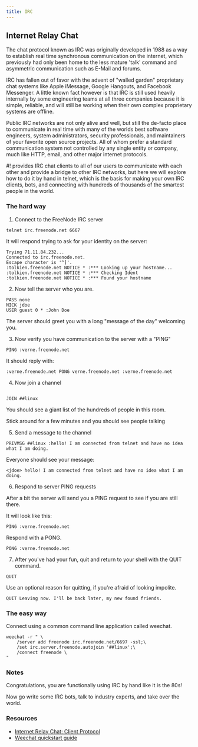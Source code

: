 ```yaml
---
title: IRC
---
```


## Internet Relay Chat

The chat protocol known as IRC was originally developed in 1988 as a way to
establish real time synchronous communication on the internet, which previously
had only been home to the less mature 'talk' command and asymmetric communication
such as E-Mail and forums.

IRC has fallen out of favor with the advent of "walled garden" proprietary chat
systems like Apple iMessage, Google Hangouts, and Facebook Messenger. A little
known fact however is that IRC is still used heavily internally by some
engineering teams at all three companies because it is simple, reliable, and
will still be working when their own complex proprietary systems are offline.

Public IRC networks are not only alive and well, but still the de-facto place
to communicate in real time with many of the worlds best software engineers,
system administrators, security professionals, and maintainers of your favorite
open source projects. All of whom prefer a standard communication system not
controlled by any single entity or company, much like HTTP, email, and other
major internet protocols.

\#! provides IRC chat clients to all of our users to communicate with each
other and provide a bridge to other IRC networks, but here we will explore
how to do it by hand in telnet, which is the basis for making your own IRC
clients, bots, and connecting with hundreds of thousands of the smartest people
in the world.

### The hard way

1. Connect to the FreeNode IRC server

```
telnet irc.freenode.net 6667
```

It will respond trying to ask for your identity on the server:

```
Trying 71.11.84.232...
Connected to irc.freenode.net.
Escape character is '^]'.
:tolkien.freenode.net NOTICE * :*** Looking up your hostname...
:tolkien.freenode.net NOTICE * :*** Checking Ident
:tolkien.freenode.net NOTICE * :*** Found your hostname
```

2. Now tell the server who you are. 

```
PASS none
NICK jdoe
USER guest 0 * :John Doe 
```

The server should greet you with a long "message of the day" welcoming you.

3. Now verify you have communication to the server with a "PING"

```
PING :verne.freenode.net
```

It should reply with:

```
:verne.freenode.net PONG verne.freenode.net :verne.freenode.net
```

4. Now join a channel

```

JOIN ##linux
```

You should see a giant list of the hundreds of people in this room.

Stick around for a few minutes and you should see people talking

5. Send a message to the channel

```
PRIVMSG ##linux :hello! I am connected from telnet and have no idea what I am doing.
```

Everyone should see your message:

```
<jdoe> hello! I am connected from telnet and have no idea what I am doing.
```

6. Respond to server PING requests

After a bit the server will send you a PING request to see if you are still
there.

It will look like this:

```
PING :verne.freenode.net
```

Respond with a PONG.

```
PONG :verne.freenode.net
```

7. After you've had your fun, quit and return to your shell with the QUIT command.

```
QUIT
```

Use an optional reason for quitting, if you're afraid of looking impolite.

```
QUIT Leaving now. I'll be back later, my new found friends.
```

### The easy way

Connect using a common command line application called weechat.

```
weechat -r " \
	/server add freenode irc.freenode.net/6697 -ssl;\
	/set irc.server.freenode.autojoin '##linux';\
	/connect freenode \
"
```

### Notes
Congratulations, you are functionally using IRC by hand like it is the 80s!

Now go write some IRC bots, talk to industry experts, and take over the world.

### Resources

* [Internet Relay Chat: Client Protocol](https://tools.ietf.org/html/rfc2812)
* [Weechat quickstart guide](https://weechat.org/files/doc/devel/weechat_quickstart.en.html)
